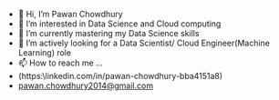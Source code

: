 - 👋 Hi, I’m Pawan Chowdhury
- 👀 I’m interested in Data Science and Cloud computing
- 🌱 I’m currently mastering my Data Science skills
- 💞️ I’m actively looking for a Data Scientist/ Cloud Engineer(Machine Learning) role
- 📫 How to reach me ... 
- (https:\\linkedin.com/in/pawan-chowdhury-bba4151a8)
- pawan.chowdhury2014@gmail.com
